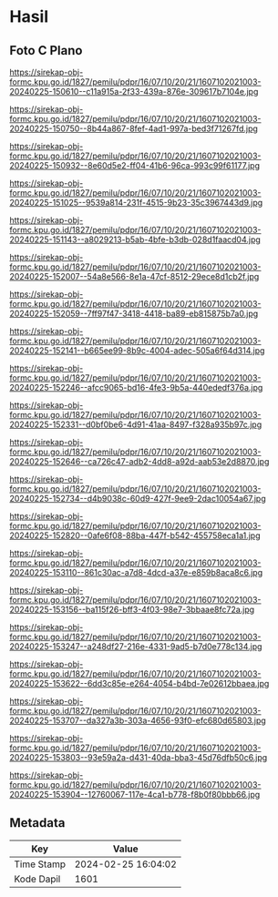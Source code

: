# Hasil

## Foto C Plano

https://sirekap-obj-formc.kpu.go.id/1827/pemilu/pdpr/16/07/10/20/21/1607102021003-20240225-150610--c11a915a-2f33-439a-876e-309617b7104e.jpg

https://sirekap-obj-formc.kpu.go.id/1827/pemilu/pdpr/16/07/10/20/21/1607102021003-20240225-150750--8b44a867-8fef-4ad1-997a-bed3f71267fd.jpg

https://sirekap-obj-formc.kpu.go.id/1827/pemilu/pdpr/16/07/10/20/21/1607102021003-20240225-150932--8e60d5e2-ff04-41b6-96ca-993c99f61177.jpg

https://sirekap-obj-formc.kpu.go.id/1827/pemilu/pdpr/16/07/10/20/21/1607102021003-20240225-151025--9539a814-231f-4515-9b23-35c3967443d9.jpg

https://sirekap-obj-formc.kpu.go.id/1827/pemilu/pdpr/16/07/10/20/21/1607102021003-20240225-151143--a8029213-b5ab-4bfe-b3db-028d1faacd04.jpg

https://sirekap-obj-formc.kpu.go.id/1827/pemilu/pdpr/16/07/10/20/21/1607102021003-20240225-152007--54a8e566-8e1a-47cf-8512-29ece8d1cb2f.jpg

https://sirekap-obj-formc.kpu.go.id/1827/pemilu/pdpr/16/07/10/20/21/1607102021003-20240225-152059--7ff97f47-3418-4418-ba89-eb815875b7a0.jpg

https://sirekap-obj-formc.kpu.go.id/1827/pemilu/pdpr/16/07/10/20/21/1607102021003-20240225-152141--b665ee99-8b9c-4004-adec-505a6f64d314.jpg

https://sirekap-obj-formc.kpu.go.id/1827/pemilu/pdpr/16/07/10/20/21/1607102021003-20240225-152246--afcc9065-bd16-4fe3-9b5a-440ededf376a.jpg

https://sirekap-obj-formc.kpu.go.id/1827/pemilu/pdpr/16/07/10/20/21/1607102021003-20240225-152331--d0bf0be6-4d91-41aa-8497-f328a935b97c.jpg

https://sirekap-obj-formc.kpu.go.id/1827/pemilu/pdpr/16/07/10/20/21/1607102021003-20240225-152646--ca726c47-adb2-4dd8-a92d-aab53e2d8870.jpg

https://sirekap-obj-formc.kpu.go.id/1827/pemilu/pdpr/16/07/10/20/21/1607102021003-20240225-152734--d4b9038c-60d9-427f-9ee9-2dac10054a67.jpg

https://sirekap-obj-formc.kpu.go.id/1827/pemilu/pdpr/16/07/10/20/21/1607102021003-20240225-152820--0afe6f08-88ba-447f-b542-455758eca1a1.jpg

https://sirekap-obj-formc.kpu.go.id/1827/pemilu/pdpr/16/07/10/20/21/1607102021003-20240225-153110--861c30ac-a7d8-4dcd-a37e-e859b8aca8c6.jpg

https://sirekap-obj-formc.kpu.go.id/1827/pemilu/pdpr/16/07/10/20/21/1607102021003-20240225-153156--ba115f26-bff3-4f03-98e7-3bbaae8fc72a.jpg

https://sirekap-obj-formc.kpu.go.id/1827/pemilu/pdpr/16/07/10/20/21/1607102021003-20240225-153247--a248df27-216e-4331-9ad5-b7d0e778c134.jpg

https://sirekap-obj-formc.kpu.go.id/1827/pemilu/pdpr/16/07/10/20/21/1607102021003-20240225-153622--6dd3c85e-e264-4054-b4bd-7e02612bbaea.jpg

https://sirekap-obj-formc.kpu.go.id/1827/pemilu/pdpr/16/07/10/20/21/1607102021003-20240225-153707--da327a3b-303a-4656-93f0-efc680d65803.jpg

https://sirekap-obj-formc.kpu.go.id/1827/pemilu/pdpr/16/07/10/20/21/1607102021003-20240225-153803--93e59a2a-d431-40da-bba3-45d76dfb50c6.jpg

https://sirekap-obj-formc.kpu.go.id/1827/pemilu/pdpr/16/07/10/20/21/1607102021003-20240225-153904--12760067-117e-4ca1-b778-f8b0f80bbb66.jpg


## Metadata

| Key        | Value               |
| ---------- | ------------------- |
| Time Stamp | 2024-02-25 16:04:02 |
| Kode Dapil | 1601                |



